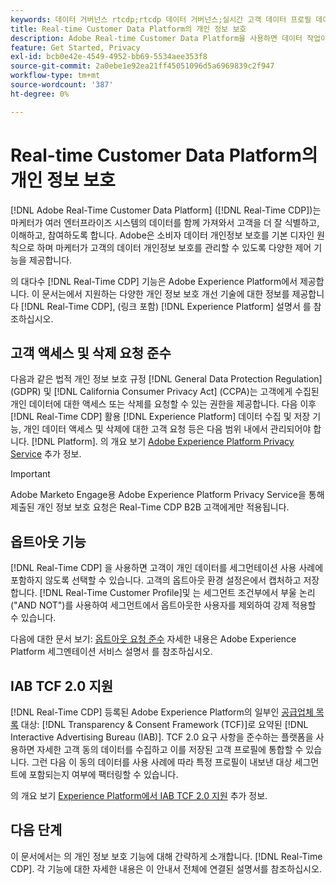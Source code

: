 ```yaml
---
keywords: 데이터 거버넌스 rtcdp;rtcdp 데이터 거버넌스;실시간 고객 데이터 프로필 데이터 거버넌스;개인정보 rtcdp;rtcdp 개인정보 보호
title: Real-time Customer Data Platform의 개인 정보 보호
description: Adobe Real-time Customer Data Platform을 사용하면 데이터 작업이 개인 정보 보호 규정을 준수하도록 하는 프로세스를 간소화할 수 있습니다.
feature: Get Started, Privacy
exl-id: bcb0e42e-4549-4952-bb69-5534aee353f8
source-git-commit: 2a0ebe1e92ea21ff45051096d5a6969839c2f947
workflow-type: tm+mt
source-wordcount: '387'
ht-degree: 0%

---
```


# Real-time Customer Data Platform의 개인 정보 보호

[!DNL Adobe Real-Time Customer Data Platform] ([!DNL Real-Time CDP])는 마케터가 여러 엔터프라이즈 시스템의 데이터를 함께 가져와서 고객을 더 잘 식별하고, 이해하고, 참여하도록 합니다. Adobe은 소비자 데이터 개인정보 보호를 기본 디자인 원칙으로 하며 마케터가 고객의 데이터 개인정보 보호를 관리할 수 있도록 다양한 제어 기능을 제공합니다.

의 대다수 [!DNL Real-Time CDP] 기능은 Adobe Experience Platform에서 제공합니다. 이 문서는에서 지원하는 다양한 개인 정보 보호 개선 기술에 대한 정보를 제공합니다 [!DNL Real-Time CDP], (링크 포함) [!DNL Experience Platform] 설명서 를 참조하십시오.

## 고객 액세스 및 삭제 요청 준수

다음과 같은 법적 개인 정보 보호 규정 [!DNL General Data Protection Regulation] (GDPR) 및 [!DNL California Consumer Privacy Act] (CCPA)는 고객에게 수집된 개인 데이터에 대한 액세스 또는 삭제를 요청할 수 있는 권한을 제공합니다. 다음 이후 [!DNL Real-Time CDP] 활용 [!DNL Experience Platform] 데이터 수집 및 저장 기능, 개인 데이터 액세스 및 삭제에 대한 고객 요청 등은 다음 범위 내에서 관리되어야 합니다. [!DNL Platform]. 의 개요 보기 [Adobe Experience Platform Privacy Service](../../privacy-service/home.md) 추가 정보.

>[!IMPORTANT]
>
> Adobe Marketo Engage용 Adobe Experience Platform Privacy Service을 통해 제출된 개인 정보 보호 요청은 Real-Time CDP B2B 고객에게만 적용됩니다.

## 옵트아웃 기능

[!DNL Real-Time CDP] 을 사용하면 고객이 개인 데이터를 세그먼테이션 사용 사례에 포함하지 않도록 선택할 수 있습니다. 고객의 옵트아웃 환경 설정은에서 캡처하고 저장합니다. [!DNL Real-Time Customer Profile]및 는 세그먼트 조건부에서 부울 논리(&quot;AND NOT&quot;)를 사용하여 세그먼트에서 옵트아웃한 사용자를 제외하여 강제 적용할 수 있습니다.

다음에 대한 문서 보기: [옵트아웃 요청 준수](../../segmentation/consents.md) 자세한 내용은 Adobe Experience Platform 세그멘테이션 서비스 설명서 를 참조하십시오.

## IAB TCF 2.0 지원

[!DNL Real-Time CDP] 등록된 Adobe Experience Platform의 일부인 [공급업체 목록](https://iabeurope.eu/vendor-list-tcf/) 대상: [!DNL Transparency & Consent Framework (TCF)]로 요약된 [!DNL Interactive Advertising Bureau (IAB)]. TCF 2.0 요구 사항을 준수하는 플랫폼을 사용하면 자세한 고객 동의 데이터를 수집하고 이를 저장된 고객 프로필에 통합할 수 있습니다. 그런 다음 이 동의 데이터를 사용 사례에 따라 특정 프로필이 내보낸 대상 세그먼트에 포함되는지 여부에 팩터링할 수 있습니다.

의 개요 보기 [Experience Platform에서 IAB TCF 2.0 지원](../../landing/governance-privacy-security/consent/iab/overview.md) 추가 정보.

## 다음 단계

이 문서에서는 의 개인 정보 보호 기능에 대해 간략하게 소개합니다. [!DNL Real-Time CDP]. 각 기능에 대한 자세한 내용은 이 안내서 전체에 연결된 설명서를 참조하십시오.
